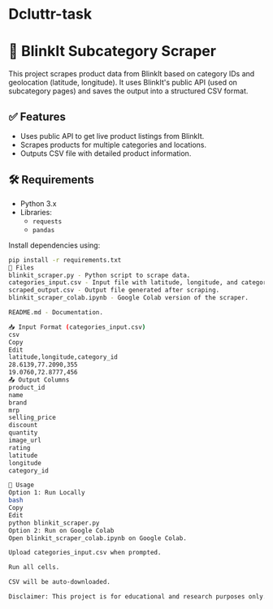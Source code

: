 # Dcluttr-task

# 🛒 BlinkIt Subcategory Scraper

This project scrapes product data from BlinkIt based on category IDs and geolocation (latitude, longitude). It uses BlinkIt's public API (used on subcategory pages) and saves the output into a structured CSV format.

## ✅ Features

- Uses public API to get live product listings from BlinkIt.
- Scrapes products for multiple categories and locations.
- Outputs CSV file with detailed product information.

## 🛠 Requirements

- Python 3.x
- Libraries:
  - `requests`
  - `pandas`

Install dependencies using:

```bash
pip install -r requirements.txt
📂 Files
blinkit_scraper.py - Python script to scrape data.
categories_input.csv - Input file with latitude, longitude, and category IDs.
scraped_output.csv - Output file generated after scraping.
blinkit_scraper_colab.ipynb - Google Colab version of the scraper.

README.md - Documentation.

📥 Input Format (categories_input.csv)
csv
Copy
Edit
latitude,longitude,category_id
28.6139,77.2090,355
19.0760,72.8777,456
📤 Output Columns
product_id
name
brand
mrp
selling_price
discount
quantity
image_url
rating
latitude
longitude
category_id

🚀 Usage
Option 1: Run Locally
bash
Copy
Edit
python blinkit_scraper.py
Option 2: Run on Google Colab
Open blinkit_scraper_colab.ipynb on Google Colab.

Upload categories_input.csv when prompted.

Run all cells.

CSV will be auto-downloaded.

Disclaimer: This project is for educational and research purposes only. It does not intend to violate BlinkIt's Terms of Service.
